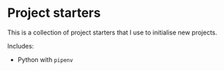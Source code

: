 # Project starters

This is a collection of project starters that I use to initialise new projects.

Includes:

- Python with `pipenv`